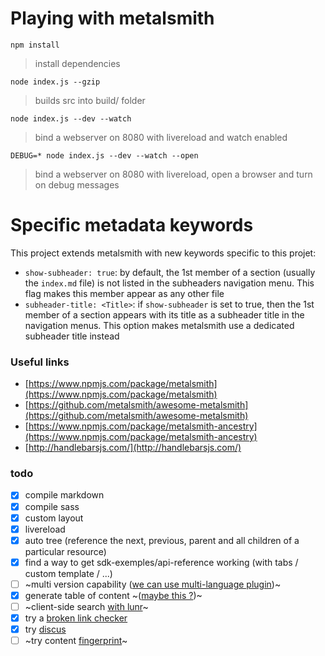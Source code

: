# Playing with metalsmith

`npm install`
> install dependencies

`node index.js --gzip`
> builds src into build/ folder

`node index.js --dev --watch`
> bind a webserver on 8080 with livereload and watch enabled

`DEBUG=* node index.js --dev --watch --open`
> bind a webserver on 8080 with livereload, open a browser and turn on debug messages


# Specific metadata keywords

This project extends metalsmith with new keywords specific to this projet:

* `show-subheader: true`: by default, the 1st member of a section (usually the `index.md` file) is not listed in the subheaders navigation menu. This flag makes this member appear as any other file
* `subheader-title: <Title>`: if `show-subheader` is set to true, then the 1st member of a section appears with its title as a subheader title in the navigation menus. This option makes metalsmith use a dedicated subheader title instead

### Useful links
- [https://www.npmjs.com/package/metalsmith](https://www.npmjs.com/package/metalsmith)
- [https://github.com/metalsmith/awesome-metalsmith](https://github.com/metalsmith/awesome-metalsmith)
- [https://www.npmjs.com/package/metalsmith-ancestry](https://www.npmjs.com/package/metalsmith-ancestry)
- [http://handlebarsjs.com/](http://handlebarsjs.com/)


### todo
- [x] compile markdown
- [x] compile sass
- [x] custom layout
- [x] livereload
- [x] auto tree (reference the next, previous, parent and all children of a particular resource)
- [x] find a way to get sdk-exemples/api-reference working (with tabs / custom template / ...)
- [ ] ~multi version capability ([we can use multi-language plugin](https://github.com/doup/metalsmith-multi-language))~
- [x] generate table of content ~([maybe this ?](https://github.com/majodev/metalsmith-headings-identifier))~
- [ ] ~client-side search [with lunr](https://github.com/CMClay/metalsmith-lunr)~
- [x] try a [broken link checker](https://github.com/gchallen/code.metalsmith-linkcheck)
- [x] try [discus](https://github.com/vitaliy-bobrov/metalsmith-disqus)
- [ ] ~try content [fingerprint](https://github.com/christophercliff/metalsmith-fingerprint)~
